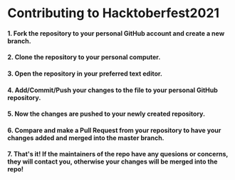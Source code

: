 # Contributing to Hacktoberfest2021


#### 1. Fork the repository to your personal GitHub account and create a new branch.
#### 2. Clone the repository to your personal computer.
#### 3. Open the repository in your preferred text editor.
#### 4. Add/Commit/Push your changes to the file to your personal GitHub repository.
#### 5. Now the changes are pushed to your newly created repository.
#### 6. Compare and make a Pull Request from your repository to have your changes added and merged into the master branch.
#### 7. That's it! If the maintainers of the repo have any quesions or concerns, they will contact you, otherwise your changes will be merged into the repo!
